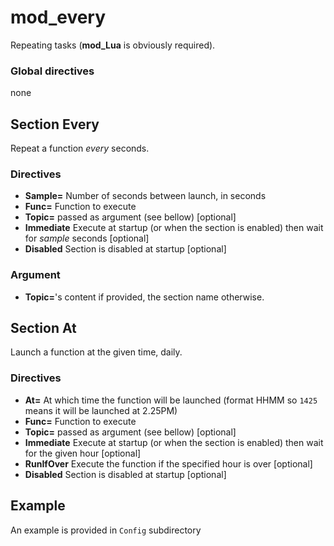 # mod_every

Repeating tasks (**mod_Lua** is obviously required).

### Global directives
none

## Section Every
Repeat a function *every* seconds.

### Directives
* **Sample=** Number of seconds between launch, in seconds
* **Func=** Function to execute
* **Topic=** passed as argument (see bellow) [optional]
* **Immediate** Execute at startup (or when the section is enabled) then wait for *sample* seconds [optional]
* **Disabled** Section is disabled at startup [optional]

### Argument

* **Topic=**'s content if provided, the section name otherwise.

## Section At
Launch a function at the given time, daily.

### Directives
* **At=** At which time the function will be launched (format HHMM so `1425` means it will be launched at 2.25PM)
* **Func=** Function to execute
* **Topic=** passed as argument (see bellow) [optional]
* **Immediate** Execute at startup (or when the section is enabled) then wait for the given hour [optional]
* **RunIfOver** Execute the function if the specified hour is over [optional]
* **Disabled** Section is disabled at startup [optional]

## Example

An example is provided in `Config` subdirectory
